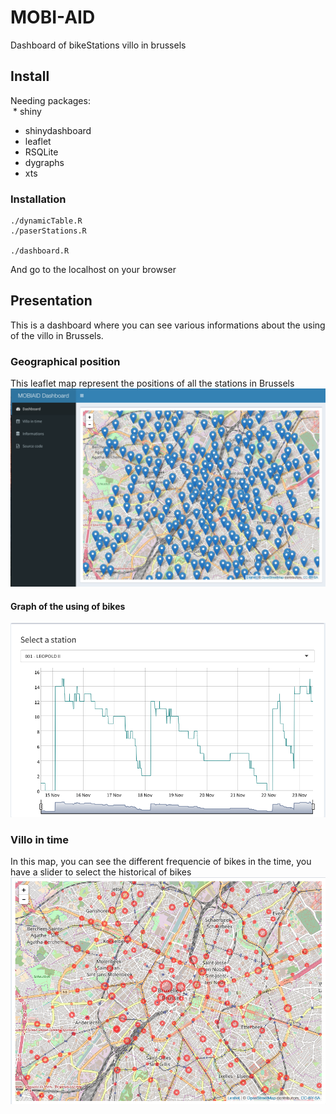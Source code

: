 # MOBI-AID
Dashboard of bikeStations villo in brussels

## Install
Needing packages:  
  * shiny  
  * shinydashboard
  * leaflet
  * RSQLite
  * dygraphs
  * xts

### Installation

    ./dynamicTable.R
    ./paserStations.R
    
    ./dashboard.R
 
And go to the localhost on your browser

## Presentation
This is a dashboard where you can see various informations about the using of the villo in Brussels.

### Geographical position
This leaflet map represent the positions of all the stations in Brussels
![markerPosition](pictures/positions.png)

#### Graph of the using of bikes
![plot](pictures/plot.png)

### Villo in time
In this map, you can see the different frequencie of bikes in the time, you have a slider to select the historical of bikes
![time](pictures/freqPlot.png)
